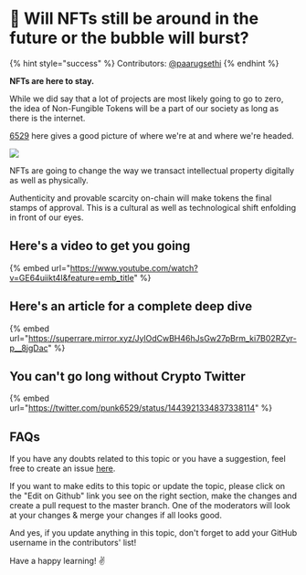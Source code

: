 # 🎈 Will NFTs still be around in the future or the bubble will burst?

{% hint style="success" %}
Contributors: [@paarugsethi](https://twitter.com/paarugsethi)
{% endhint %}

**NFTs are here to stay.**

While we did say that a lot of projects are most likely going to go to zero, the idea of Non-Fungible Tokens will be a part of our society as long as there is the internet.

[6529](https://twitter.com/punk6529) here gives a good picture of where we're at and where we're headed.

![](../.gitbook/assets/nfts-journey.png)

NFTs are going to change the way we transact intellectual property digitally as well as physically.

Authenticity and provable scarcity on-chain will make tokens the final stamps of approval. This is a cultural as well as technological shift enfolding in front of our eyes.

## Here's a video to get you going

{% embed url="https://www.youtube.com/watch?v=GE64uiikt4I&feature=emb_title" %}

## Here's an article for a complete deep dive

{% embed url="https://superrare.mirror.xyz/JylOdCwBH46hJsGw27pBrm_ki7B02RZyr-p__8jgDac" %}

## You can't go long without Crypto Twitter

{% embed url="https://twitter.com/punk6529/status/1443921334837338114" %}

## FAQs

If you have any doubts related to this topic or you have a suggestion, feel free to create an issue [here](https://github.com/SuperteamDAO/ground-zero/issues).

If you want to make edits to this topic or update the topic, please click on the "Edit on Github" link you see on the right section, make the changes and create a pull request to the master branch. One of the moderators will look at your changes & merge your changes if all looks good.

And yes, if you update anything in this topic, don't forget to add your GitHub username in the contributors' list!

Have a happy learning! ✌️
